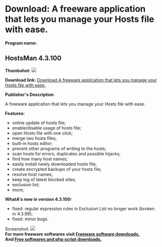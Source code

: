 # Download: A freeware application that lets you manage your Hosts file with ease.

**Program name:**

## HostsMan 4.3.100

  
**Thumbshot:** ![](http://www.freewarefiles.com/screenshot/hostsman_md.jpg)   
  
**Download link:** [Download A freeware application that lets you manage your Hosts file with ease.](http://freesoftwares.boysofts.com/HostsMan_program_14016.html)  
  


**Publisher's Description**  
  


A freeware application that lets you manage your Hosts file with ease. 

**Features:**

  * online update of hosts file; 
  * enable/disable usage of hosts file; 
  * open Hosts file with one click; 
  * merge two hosts files; 
  * built-in hosts editor; 
  * prevent other programs of writing to the hosts; 
  * scan hosts for errors, duplicates and possible hijacks; 
  * find how many host names; 
  * easily install newly downloaded hosts file; 
  * create encrypted backups of your hosts file; 
  * resolve host names; 
  * keep log of latest blocked sites; 
  * exclusion list; 
  * more; 

**WhatA's new in version 4.3.100:**

  * fixed: regular expression rules in Exclusion List no longer work (broken in 4.3.99); 
  * fixed: minor bugs. 

  
  
Screenshot: ![](http://www.freewarefiles.com/screenshot/hostsman.jpg)   
**For more freeware softwares visit [Freeware software downloads.](http://freesoftwares.boysofts.com/)**   
**And [Free softwares and php script downloads.](http://www.boysofts.com/)**
